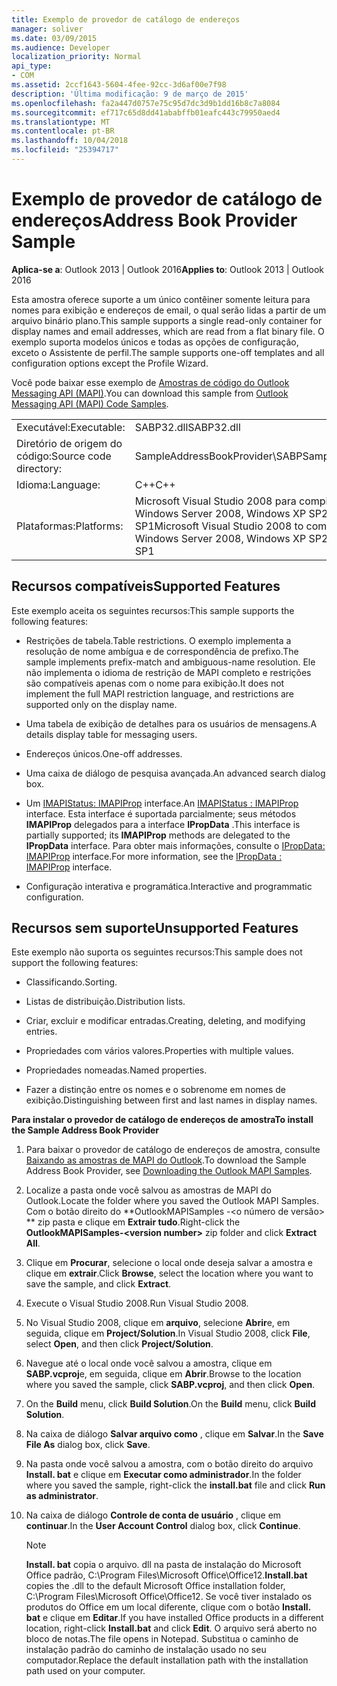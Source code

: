 ```yaml
---
title: Exemplo de provedor de catálogo de endereços
manager: soliver
ms.date: 03/09/2015
ms.audience: Developer
localization_priority: Normal
api_type:
- COM
ms.assetid: 2ccf1643-5604-4fee-92cc-3d6af00e7f98
description: 'Última modificação: 9 de março de 2015'
ms.openlocfilehash: fa2a447d0757e75c95d7dc3d9b1dd16b8c7a8084
ms.sourcegitcommit: ef717c65d8dd41ababffb01eafc443c79950aed4
ms.translationtype: MT
ms.contentlocale: pt-BR
ms.lasthandoff: 10/04/2018
ms.locfileid: "25394717"
---
```

# <a name="address-book-provider-sample"></a><span data-ttu-id="65cd9-103">Exemplo de provedor de catálogo de endereços</span><span class="sxs-lookup"><span data-stu-id="65cd9-103">Address Book Provider Sample</span></span>

  
  
<span data-ttu-id="65cd9-104">**Aplica-se a**: Outlook 2013 | Outlook 2016</span><span class="sxs-lookup"><span data-stu-id="65cd9-104">**Applies to**: Outlook 2013 | Outlook 2016</span></span> 
  
<span data-ttu-id="65cd9-105">Esta amostra oferece suporte a um único contêiner somente leitura para nomes para exibição e endereços de email, o qual serão lidas a partir de um arquivo binário plano.</span><span class="sxs-lookup"><span data-stu-id="65cd9-105">This sample supports a single read-only container for display names and email addresses, which are read from a flat binary file.</span></span> <span data-ttu-id="65cd9-106">O exemplo suporta modelos únicos e todas as opções de configuração, exceto o Assistente de perfil.</span><span class="sxs-lookup"><span data-stu-id="65cd9-106">The sample supports one-off templates and all configuration options except the Profile Wizard.</span></span>
  
<span data-ttu-id="65cd9-107">Você pode baixar esse exemplo de [Amostras de código do Outlook Messaging API (MAPI)](https://go.microsoft.com/fwlink/?LinkId=129740
).</span><span class="sxs-lookup"><span data-stu-id="65cd9-107">You can download this sample from [Outlook Messaging API (MAPI) Code Samples](https://go.microsoft.com/fwlink/?LinkId=129740
).</span></span>
  
|||
|:-----|:-----|
|<span data-ttu-id="65cd9-108">Executável:</span><span class="sxs-lookup"><span data-stu-id="65cd9-108">Executable:</span></span>  <br/> |<span data-ttu-id="65cd9-109">SABP32.dll</span><span class="sxs-lookup"><span data-stu-id="65cd9-109">SABP32.dll</span></span>  <br/> |
| <span data-ttu-id="65cd9-110">Diretório de origem do código:</span><span class="sxs-lookup"><span data-stu-id="65cd9-110">Source code directory:</span></span>  <br/> |<span data-ttu-id="65cd9-111">SampleAddressBookProvider\SABP</span><span class="sxs-lookup"><span data-stu-id="65cd9-111">SampleAddressBookProvider\SABP</span></span>  <br/> |
|<span data-ttu-id="65cd9-112">Idioma:</span><span class="sxs-lookup"><span data-stu-id="65cd9-112">Language:</span></span>  <br/> |<span data-ttu-id="65cd9-113">C++</span><span class="sxs-lookup"><span data-stu-id="65cd9-113">C++</span></span>  <br/> |
|<span data-ttu-id="65cd9-114">Plataformas:</span><span class="sxs-lookup"><span data-stu-id="65cd9-114">Platforms:</span></span>  <br/> |<span data-ttu-id="65cd9-115">Microsoft Visual Studio 2008 para compilar para Windows Vista, Windows Server 2008, Windows XP SP2 e Windows Server 2003 SP1</span><span class="sxs-lookup"><span data-stu-id="65cd9-115">Microsoft Visual Studio 2008 to compile for Windows Vista, Windows Server 2008, Windows XP SP2, and Windows Server 2003 SP1</span></span>  <br/> |
   
## <a name="supported-features"></a><span data-ttu-id="65cd9-116">Recursos compatíveis</span><span class="sxs-lookup"><span data-stu-id="65cd9-116">Supported Features</span></span>

<span data-ttu-id="65cd9-117">Este exemplo aceita os seguintes recursos:</span><span class="sxs-lookup"><span data-stu-id="65cd9-117">This sample supports the following features:</span></span>
  
- <span data-ttu-id="65cd9-118">Restrições de tabela.</span><span class="sxs-lookup"><span data-stu-id="65cd9-118">Table restrictions.</span></span> <span data-ttu-id="65cd9-119">O exemplo implementa a resolução de nome ambígua e de correspondência de prefixo.</span><span class="sxs-lookup"><span data-stu-id="65cd9-119">The sample implements prefix-match and ambiguous-name resolution.</span></span> <span data-ttu-id="65cd9-120">Ele não implementa o idioma de restrição de MAPI completo e restrições são compatíveis apenas com o nome para exibição.</span><span class="sxs-lookup"><span data-stu-id="65cd9-120">It does not implement the full MAPI restriction language, and restrictions are supported only on the display name.</span></span>
    
- <span data-ttu-id="65cd9-121">Uma tabela de exibição de detalhes para os usuários de mensagens.</span><span class="sxs-lookup"><span data-stu-id="65cd9-121">A details display table for messaging users.</span></span> 
    
- <span data-ttu-id="65cd9-122">Endereços únicos.</span><span class="sxs-lookup"><span data-stu-id="65cd9-122">One-off addresses.</span></span>
    
- <span data-ttu-id="65cd9-123">Uma caixa de diálogo de pesquisa avançada.</span><span class="sxs-lookup"><span data-stu-id="65cd9-123">An advanced search dialog box.</span></span>
    
- <span data-ttu-id="65cd9-124">Um [IMAPIStatus: IMAPIProp](imapistatusimapiprop.md) interface.</span><span class="sxs-lookup"><span data-stu-id="65cd9-124">An [IMAPIStatus : IMAPIProp](imapistatusimapiprop.md) interface.</span></span> <span data-ttu-id="65cd9-125">Esta interface é suportada parcialmente; seus métodos **IMAPIProp** delegados para a interface **IPropData** .</span><span class="sxs-lookup"><span data-stu-id="65cd9-125">This interface is partially supported; its **IMAPIProp** methods are delegated to the **IPropData** interface.</span></span> <span data-ttu-id="65cd9-126">Para obter mais informações, consulte o [IPropData: IMAPIProp](ipropdataimapiprop.md) interface.</span><span class="sxs-lookup"><span data-stu-id="65cd9-126">For more information, see the [IPropData : IMAPIProp](ipropdataimapiprop.md) interface.</span></span> 
    
- <span data-ttu-id="65cd9-127">Configuração interativa e programática.</span><span class="sxs-lookup"><span data-stu-id="65cd9-127">Interactive and programmatic configuration.</span></span>
    
## <a name="unsupported-features"></a><span data-ttu-id="65cd9-128">Recursos sem suporte</span><span class="sxs-lookup"><span data-stu-id="65cd9-128">Unsupported Features</span></span>

<span data-ttu-id="65cd9-129">Este exemplo não suporta os seguintes recursos:</span><span class="sxs-lookup"><span data-stu-id="65cd9-129">This sample does not support the following features:</span></span>
  
- <span data-ttu-id="65cd9-130">Classificando.</span><span class="sxs-lookup"><span data-stu-id="65cd9-130">Sorting.</span></span>
    
- <span data-ttu-id="65cd9-131">Listas de distribuição.</span><span class="sxs-lookup"><span data-stu-id="65cd9-131">Distribution lists.</span></span>
    
- <span data-ttu-id="65cd9-132">Criar, excluir e modificar entradas.</span><span class="sxs-lookup"><span data-stu-id="65cd9-132">Creating, deleting, and modifying entries.</span></span>
    
- <span data-ttu-id="65cd9-133">Propriedades com vários valores.</span><span class="sxs-lookup"><span data-stu-id="65cd9-133">Properties with multiple values.</span></span>
    
- <span data-ttu-id="65cd9-134">Propriedades nomeadas.</span><span class="sxs-lookup"><span data-stu-id="65cd9-134">Named properties.</span></span>
    
- <span data-ttu-id="65cd9-135">Fazer a distinção entre os nomes e o sobrenome em nomes de exibição.</span><span class="sxs-lookup"><span data-stu-id="65cd9-135">Distinguishing between first and last names in display names.</span></span>
    
 <span data-ttu-id="65cd9-136">**Para instalar o provedor de catálogo de endereços de amostra**</span><span class="sxs-lookup"><span data-stu-id="65cd9-136">**To install the Sample Address Book Provider**</span></span>
  
1. <span data-ttu-id="65cd9-137">Para baixar o provedor de catálogo de endereços de amostra, consulte [Baixando as amostras de MAPI do Outlook](downloading-the-outlook-mapi-samples.md).</span><span class="sxs-lookup"><span data-stu-id="65cd9-137">To download the Sample Address Book Provider, see [Downloading the Outlook MAPI Samples](downloading-the-outlook-mapi-samples.md).</span></span>
    
2. <span data-ttu-id="65cd9-138">Localize a pasta onde você salvou as amostras de MAPI do Outlook.</span><span class="sxs-lookup"><span data-stu-id="65cd9-138">Locate the folder where you saved the Outlook MAPI Samples.</span></span> <span data-ttu-id="65cd9-139">Com o botão direito do \*\*OutlookMAPISamples -\<o número de versão\> \*\* zip pasta e clique em **Extrair tudo**.</span><span class="sxs-lookup"><span data-stu-id="65cd9-139">Right-click the **OutlookMAPISamples-\<version number\>** zip folder and click **Extract All**.</span></span>
    
3. <span data-ttu-id="65cd9-140">Clique em **Procurar**, selecione o local onde deseja salvar a amostra e clique em **extrair**.</span><span class="sxs-lookup"><span data-stu-id="65cd9-140">Click **Browse**, select the location where you want to save the sample, and click **Extract**.</span></span>
    
4. <span data-ttu-id="65cd9-141">Execute o Visual Studio 2008.</span><span class="sxs-lookup"><span data-stu-id="65cd9-141">Run Visual Studio 2008.</span></span>
    
5. <span data-ttu-id="65cd9-142">No Visual Studio 2008, clique em **arquivo**, selecione **Abrir**e, em seguida, clique em **Project/Solution**.</span><span class="sxs-lookup"><span data-stu-id="65cd9-142">In Visual Studio 2008, click **File**, select **Open**, and then click **Project/Solution**.</span></span>
    
6. <span data-ttu-id="65cd9-143">Navegue até o local onde você salvou a amostra, clique em **SABP.vcproj**e, em seguida, clique em **Abrir**.</span><span class="sxs-lookup"><span data-stu-id="65cd9-143">Browse to the location where you saved the sample, click **SABP.vcproj**, and then click **Open**.</span></span>
    
7. <span data-ttu-id="65cd9-144">On the **Build** menu, click **Build Solution**.</span><span class="sxs-lookup"><span data-stu-id="65cd9-144">On the **Build** menu, click **Build Solution**.</span></span>
    
8. <span data-ttu-id="65cd9-145">Na caixa de diálogo **Salvar arquivo como** , clique em **Salvar**.</span><span class="sxs-lookup"><span data-stu-id="65cd9-145">In the **Save File As** dialog box, click **Save**.</span></span>
    
9. <span data-ttu-id="65cd9-146">Na pasta onde você salvou a amostra, com o botão direito do arquivo **Install. bat** e clique em **Executar como administrador**.</span><span class="sxs-lookup"><span data-stu-id="65cd9-146">In the folder where you saved the sample, right-click the **install.bat** file and click **Run as administrator**.</span></span>
    
10. <span data-ttu-id="65cd9-147">Na caixa de diálogo **Controle de conta de usuário** , clique em **continuar**.</span><span class="sxs-lookup"><span data-stu-id="65cd9-147">In the **User Account Control** dialog box, click **Continue**.</span></span>
    
    > [!NOTE]
    > <span data-ttu-id="65cd9-148">**Install. bat** copia o arquivo. dll na pasta de instalação do Microsoft Office padrão, C:\Program Files\Microsoft Office\Office12\.</span><span class="sxs-lookup"><span data-stu-id="65cd9-148">**Install.bat** copies the .dll to the default Microsoft Office installation folder, C:\Program Files\Microsoft Office\Office12\.</span></span> <span data-ttu-id="65cd9-149">Se você tiver instalado os produtos do Office em um local diferente, clique com o botão **Install. bat** e clique em **Editar**.</span><span class="sxs-lookup"><span data-stu-id="65cd9-149">If you have installed Office products in a different location, right-click **Install.bat** and click **Edit**.</span></span> <span data-ttu-id="65cd9-150">O arquivo será aberto no bloco de notas.</span><span class="sxs-lookup"><span data-stu-id="65cd9-150">The file opens in Notepad.</span></span> <span data-ttu-id="65cd9-151">Substitua o caminho de instalação padrão do caminho de instalação usado no seu computador.</span><span class="sxs-lookup"><span data-stu-id="65cd9-151">Replace the default installation path with the installation path used on your computer.</span></span> 
  

